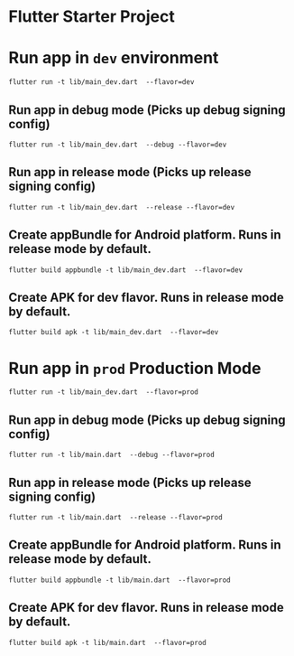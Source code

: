 # Flutter Starter Project
        
# Run app in `dev` environment
    flutter run -t lib/main_dev.dart  --flavor=dev 
## Run app in debug mode (Picks up debug signing config)
    flutter run -t lib/main_dev.dart  --debug --flavor=dev
## Run app in release mode (Picks up release signing config)
    flutter run -t lib/main_dev.dart  --release --flavor=dev 
## Create appBundle for Android platform. Runs in release mode by default.
    flutter build appbundle -t lib/main_dev.dart  --flavor=dev 
## Create APK for dev flavor. Runs in release mode by default.
    flutter build apk -t lib/main_dev.dart  --flavor=dev

# Run app in `prod` Production Mode
    flutter run -t lib/main_dev.dart  --flavor=prod 
## Run app in debug mode (Picks up debug signing config)
    flutter run -t lib/main.dart  --debug --flavor=prod
## Run app in release mode (Picks up release signing config)
    flutter run -t lib/main.dart  --release --flavor=prod 
## Create appBundle for Android platform. Runs in release mode by default.
    flutter build appbundle -t lib/main.dart  --flavor=prod 
## Create APK for dev flavor. Runs in release mode by default.
    flutter build apk -t lib/main.dart  --flavor=prod